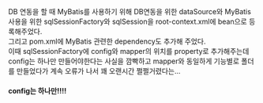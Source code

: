 DB 연동을 할 때 MyBatis를 사용하기 위해 DB연동을 위한 dataSource와 MyBatis사용을 위한 sqlSessionFactory와 sqlSession을 
root-context.xml에 bean으로 등록해주었다.        
그리고 pom.xml에 MyBatis 관련한 dependency도 추가해 주었다.   
이때 sqlSessionFactory에 config와 mapper의 위치를 property로 추가해주는데 config는 하나만 만들어야한다는 사실을 
깜빡하고 mapper와 동일하게 기능별로 폴더를 만들었다가 계속 오류가 나서 꽤 오랜시간 쩔쩔거렸다는...
#### config는 하나만!!!!


















